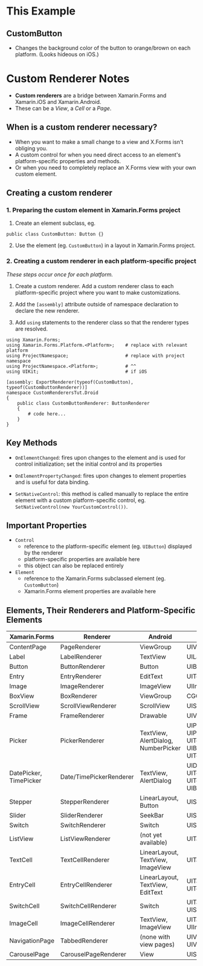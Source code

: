 # This Example
## CustomButton
* Changes the background color of the button to orange/brown on each platform. (Looks hideous on iOS.)

# Custom Renderer Notes
* **Custom renderers** are a bridge between Xamarin.Forms and Xamarin.iOS and Xamarin.Android.
* These can be a *View*, a *Cell* or a *Page*.

## When is a custom renderer necessary?
* When you want to make a small change to a view and X.Forms isn't obliging you.
* A custom control for when you need direct access to an element's platform-specific properties and methods.
* Or when you need to completely replace an X.Forms view with your own custom element.

## Creating a custom renderer
### 1. Preparing the custom element in Xamarin.Forms project
1. Create an element subclass, eg.
```
public class CustomButton: Button {}
```
2. Use the element (eg. `CustomButton`) in a layout in Xamarin.Forms project.

### 2. Creating a custom renderer in each platform-specific project
*These steps occur once for each platform.*

1. Create a custom renderer. Add a custom renderer class to each platform-specific project where you want to make customizations.

2. Add the `[assembly]` attribute outside of namespace declaration to declare the new renderer.

3. Add `using` statements to the renderer class so that the renderer types are resolved.


```
using Xamarin.Forms;
using Xamarin.Forms.Platform.<Platform>;	# replace with relevant platform
using ProjectNamespace;						# replace with project namespace
using ProjectNamespace.<Platform>;			# ^^ 
using UIKit;								# if iOS

[assembly: ExportRenderer(typeof(CustomButton), typeof(CustomButtonRenderer))]
namespace CustomRenderersTut.Droid
{
	public class CustomButtonRenderer: ButtonRenderer
	{
		# code here...
	}
}
```

## Key Methods
* `OnElementChanged`: fires upon changes to the element and is used for control initialization; set the initial control and its properties

* `OnElementPropertyChanged`: fires upon changes to element properties and is useful for data binding.

* `SetNativeControl`: this method is called manually to replace the entire element with a custom platform-specific control, eg. `SetNativeControl(new YourCustomControl())`.

## Important Properties
* `Control`
	* reference to the platform-specific element (eg. `UIButton`) displayed by the renderer
	* platform-specific properties are available here
	* this object can also be replaced entirely
* `Element`
	* reference to the Xamarin.Forms subclassed element (eg. `CustomButton`)
	* Xamarin.Forms element properties are available here

## Elements, Their Renderers and Platform-Specific Elements
Xamarin.Forms | Renderer | Android | iOS
------------- | -------- | ------- | ----
ContentPage	  | PageRenderer | ViewGroup | UIView
Label | LabelRenderer | TextView | UILabel
Button | ButtonRenderer | Button | UIButton
Entry | EntryRenderer | EditText | UITextField
Image | ImageRenderer | ImageView | UIImageView
BoxView | BoxRenderer | ViewGroup | CGContext
ScrollView | ScrollViewRenderer | ScrollView | UIScrollView
Frame | FrameRenderer | Drawable | UIView
Picker | PickerRenderer | TextView, AlertDialog, NumberPicker | UIPickerView, UIPickerViewModel, UIToolbar, UIBarButtonItems, UITextField
DatePicker, TimePicker | Date/TimePickerRenderer | TextView, AlertDialog | UIDatePicker, UIToolbar, UITextField, UIBarButtonItems
Stepper | StepperRenderer | LinearLayout, Button | UIStepper
Slider | SliderRenderer | SeekBar | UISlider 
Switch | SwitchRenderer | Switch | UISwitch 
ListView | ListViewRenderer | (not yet available) | UITableView
TextCell | TextCellRenderer | LinearLayout, TextView, ImageView | UITableViewCell
EntryCell | EntryCellRenderer | LinearLayout, TextView, EditText | UITableViewCell, UITextField
SwitchCell | SwitchCellRenderer | Switch | UITableViewCell, UISwitch
ImageCell | ImageCellRenderer | TextView, ImageView | UITableViewCell, UIImage
NavigationPage | TabbedRenderer | (none with view pages) | UIViewController, UIView
CarouselPage | CarouselPageRenderer | View | UIScrollView